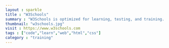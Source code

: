 ```yaml
---
layout : sparkle
title : "W3Schools"
summary : "W3Schools is optimized for learning, testing, and training. Examples might be simplified to improve reading and basic understanding."
thumbnail: "w3schools.jpg"
visit : https://www.w3schools.com
tags : ["code","learn","web","html","css"]
category : "training"
---
```

